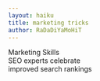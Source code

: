```yaml
---
layout: haiku
title: marketing tricks
author: RaDaDiYaMoHiT
---
```


Marketing Skills<br>
SEO experts celebrate<br>
improved search rankings<br>
